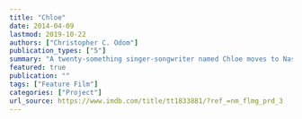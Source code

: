 ```yaml
---
title: "Chloe"
date: 2014-04-09
lastmod: 2019-10-22
authors: ["Christopher C. Odom"]
publication_types: ["5"]
summary: "A twenty-something singer-songwriter named Chloe moves to Nashville with one goal: to find success."
featured: true
publication: ""
tags: ["Feature Film"]
categories: ["Project"]
url_source: https://www.imdb.com/title/tt1833881/?ref_=nm_flmg_prd_3
---
```

